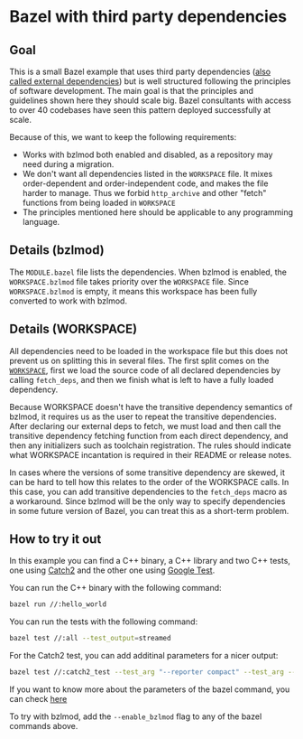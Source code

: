 Bazel with third party dependencies
===================================

Goal
----

This is a small Bazel example that uses third party dependencies ([also called external dependencies](https://bazel.build/external/overview))
but is well structured following the principles of software development. The main goal is that the principles and guidelines shown here they should scale big.
Bazel consultants with access to over 40 codebases have seen this pattern deployed successfully at scale.

Because of this, we want to keep the following requirements:

* Works with bzlmod both enabled and disabled, as a repository may need during a migration.
* We don't want all dependencies listed in the `WORKSPACE` file. It mixes order-dependent and order-independent code, and makes the file harder to manage. Thus we forbid `http_archive` and other "fetch" functions from being loaded in `WORKSPACE`
* The principles mentioned here should be applicable to any programming language.

Details (bzlmod)
----------------

The `MODULE.bazel` file lists the dependencies. When bzlmod is enabled, the `WORKSPACE.bzlmod` file
takes priority over the `WORKSPACE` file. Since `WORKSPACE.bzlmod` is empty, it means this
workspace has been fully converted to work with bzlmod.

Details (WORKSPACE)
-------------------
All dependencies need to be loaded in the workspace file but this does not prevent us on splitting this in several files. The first split comes on the [`WORKSPACE`](WORKSPACE), first we load the source code of all declared dependencies by calling `fetch_deps`, and then we finish what is left to have a fully loaded dependency.

Because WORKSPACE doesn't have the transitive dependency semantics of bzlmod, it requires us as the user to repeat the transitive dependencies. After declaring our external deps to fetch, we must
load and then call the transitive dependency fetching function from each direct dependency, and then
any initializers such as toolchain registration. The rules should indicate what WORKSPACE incantation
is required in their README or release notes.

In cases where the versions of some transitive dependency are skewed, it can be hard to tell how this
relates to the order of the WORKSPACE calls. In this case, you can add transitive dependencies to
the `fetch_deps` macro as a workaround. Since bzlmod will be the only way to specify dependencies
in some future version of Bazel, you can treat this as a short-term problem.

## How to try it out

In this example you can find a C++ binary, a C++ library and two C++ tests, one using [Catch2](https://github.com/catchorg/Catch2) and the other one using [Google Test](https://github.com/google/googletest).

You can run the C++ binary with the following command:

```bash
bazel run //:hello_world
```

You can run the tests with the following command:

```bash
bazel test //:all --test_output=streamed
```

For the Catch2 test, you can add additinal parameters for a nicer output:

```bash
bazel test //:catch2_test --test_arg "--reporter compact" --test_arg --success --test_output=streamed
```

If you want to know more about the parameters of the bazel command, you can check [here](https://bazel.build/reference/command-line-reference)

To try with bzlmod, add the `--enable_bzlmod` flag to any of the bazel commands above.
